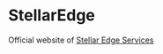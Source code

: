 # StellarEdge
Official website of [Stellar Edge Services](https://www.linkedin.com/company/stellaredge/)
